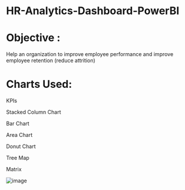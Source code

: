 # HR-Analytics-Dashboard-PowerBI

# Objective :

Help an organization to improve employee performance and improve employee retention (reduce attrition)

# Charts Used:
KPIs

Stacked Column Chart

Bar Chart

Area Chart

Donut Chart 

Tree Map

Matrix 

![image](https://github.com/shrutiraj25/HR-Analytics-Dashboard-PowerBI/assets/99032377/2715f783-de25-4aa2-9d2a-f1de77eb9917)

